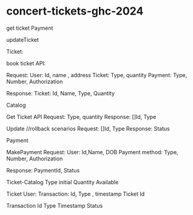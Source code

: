 # concert-tickets-ghc-2024

get ticket
Payment

updateTicket


Ticket:

book ticket API:

Request:
 User: Id, name , address
 Ticket: Type, quantity
 Payment: Type, Number, Authorization


Response:
    Ticket: Id, Name, Type, Quantity
   

Catalog

Get Ticket API
Request: Type, quantity
Response: []Id, Type

Update //rollback scenarios
Request: []Id, Type
Response: Status


Payment

MakePayment
Request: 
 User: Id,Name, DOB
 Payment method: Type, Number, Authorization

Response: PaymentId, Status


Ticket-Catalog
 Type
  initial Quantity
  Available


Ticket
 User:
 Transaction: Id, Type , timestamp
 Ticket Id

Transaction
 Id
 Type
 Timestamp
 Status